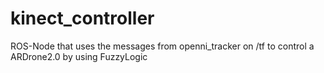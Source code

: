 # kinect_controller
ROS-Node that uses the messages from openni_tracker on /tf to control a ARDrone2.0 by using FuzzyLogic

